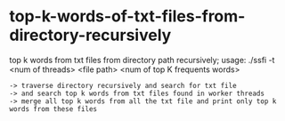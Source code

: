 # top-k-words-of-txt-files-from-directory-recursively
top k words from txt files from directory path recursively; usage: ./ssfi -t &lt;num of threads> &lt;file path> &lt;num of top K frequents words>

    -> traverse directory recursively and search for txt file 
    -> and search top k words from txt files found in worker threads 
    -> merge all top k words from all the txt file and print only top k words from these files
